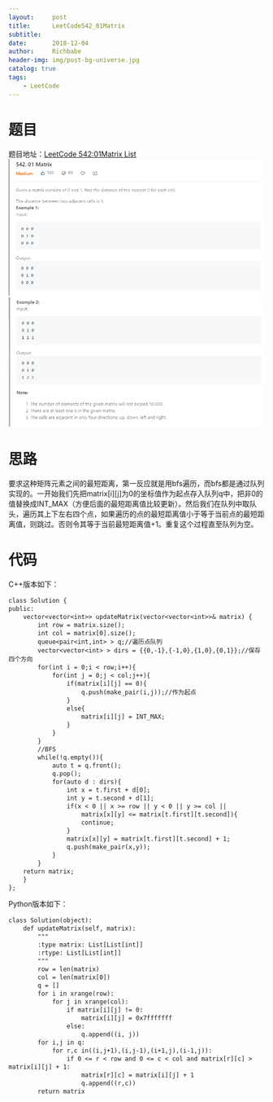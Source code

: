 ```yaml
---
layout:     post
title:      LeetCode542_01Matrix
subtitle:   
date:       2018-12-04
author:     Richbabe
header-img: img/post-bg-universe.jpg
catalog: true
tags:
    - LeetCode
---
```

# 题目
题目地址：[LeetCode 542:01Matrix List](https://leetcode.com/problems/01-matrix/)
![image](https://github.com/Richbabe/Richbabe.github.io/blob/master/img/LeetCode/LeetCode542_1.png?raw=true)
![image](https://github.com/Richbabe/Richbabe.github.io/blob/master/img/LeetCode/LeetCode542_2.png?raw=true)

# 思路
要求这种矩阵元素之间的最短距离，第一反应就是用bfs遍历，而bfs都是通过队列实现的。一开始我们先把matrix[i][j]为0的坐标值作为起点存入队列q中，把非0的值替换成INT_MAX（方便后面的最短距离值比较更新）。然后我们在队列中取队头，遍历其上下左右四个点，如果遍历的点的最短距离值小于等于当前点的最短距离值，则跳过。否则令其等于当前最短距离值+1。重复这个过程直至队列为空。

# 代码
C++版本如下：

```
class Solution {
public:
    vector<vector<int>> updateMatrix(vector<vector<int>>& matrix) {
        int row = matrix.size();
        int col = matrix[0].size();
        queue<pair<int,int> > q;//遍历点队列
        vector<vector<int> > dirs = {{0,-1},{-1,0},{1,0},{0,1}};//保存四个方向
        for(int i = 0;i < row;i++){
            for(int j = 0;j < col;j++){
                if(matrix[i][j] == 0){
                    q.push(make_pair(i,j));//作为起点
                }
                else{
                    matrix[i][j] = INT_MAX;
                }
            }
        }
        //BFS
        while(!q.empty()){
            auto t = q.front();
            q.pop();
            for(auto d : dirs){
                int x = t.first + d[0];
                int y = t.second + d[1];
                if(x < 0 || x >= row || y < 0 || y >= col || 
                    matrix[x][y] <= matrix[t.first][t.second]){
                    continue;
                }
                matrix[x][y] = matrix[t.first][t.second] + 1;
                q.push(make_pair(x,y));
            }
        }
    return matrix;
    }
};
```

Python版本如下：

```
class Solution(object):
    def updateMatrix(self, matrix):
        """
        :type matrix: List[List[int]]
        :rtype: List[List[int]]
        """
        row = len(matrix)
        col = len(matrix[0])
        q = []
        for i in xrange(row):
            for j in xrange(col):
                if matrix[i][j] != 0:
                    matrix[i][j] = 0x7fffffff
                else:
                    q.append((i, j))
        for i,j in q:
            for r,c in((i,j+1),(i,j-1),(i+1,j),(i-1,j)):
                if 0 <= r < row and 0 <= c < col and matrix[r][c] > matrix[i][j] + 1:
                    matrix[r][c] = matrix[i][j] + 1
                    q.append((r,c))
        return matrix
        
```


